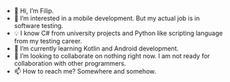 - 👋 Hi, I’m Filip.
- 👀 I’m interested in a mobile development. But my actual job is in software testing.
- 💡 I know C# from university projects and Python like scripting language from my testing career.
- 🌱 I’m currently learning Kotlin and Android development.
- 💞️ I’m looking to collaborate on nothing right now. I am not ready for collaboration with other programmers.
- 📫 How to reach me? Somewhere and somehow.

<!---
xkopac/xkopac is a ✨ special ✨ repository because its `README.md` (this file) appears on your GitHub profile.
You can click the Preview link to take a look at your changes.
--->
